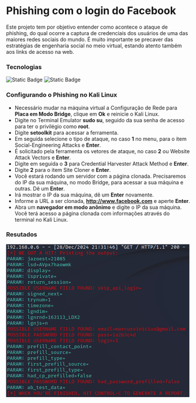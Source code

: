 # Phishing com o login do Facebook

Este projeto tem por objetivo entender como acontece o ataque de phishing, do qual ocorre a captura de credenciais dos usuários de uma das maiores redes sociais do mundo. É muito importante se precaver das estratégias de engenharia social no meio virtual, estando atento também aos links de acesso na web. 

### Tecnologias
![Static Badge](https://img.shields.io/badge/Kali%20Linux-black?style=flat&logo=Kali%20Linux&logoColor=white&logoSize=auto&link=https%3A%2F%2Fwww.kali.org%2F)
![Static Badge](https://img.shields.io/badge/Setoolkit-black?style=flat&logo=GNOME%20Terminal&logoColor=white&logoSize=auto&link=https%3A%2F%2Fwww.kali.org%2F)

### Configurando o Phishing no Kali Linux

- Necessário mudar na máquina virtual a Configuração de Rede para **Placa em Modo Bridge**, clique em **Ok** e reinicie o Kali Linux. 
- Digite no Terminal Emulator **sudo su**, seguido da sua senha de acesso para ter o privilégio como **root**.
- Digite **setoolkit** para acessar a ferramenta.
- Em seguida selecione o tipo de ataque, no caso **1** no menu, para o item Social-Engineering Attacks e **Enter**.
- É solicitado pela ferramenta os vetores de ataque, no caso **2** ou Website Attack Vectors e **Enter**.
- Digite em seguida o **3** para Credential Harvester Attack Method e **Enter**.
- Digite **2** para o item Site Cloner e **Enter**.
- Você estará rodando um servidor com a página clonada. Precisaremos do IP da sua máquina, no modo Bridge, para acessar a sua máquina e outras. Dê um **Enter**.
- Irá mostrar o IP da sua máquina, dê um **Enter** novamente.
- Informe a URL a ser clonada, **http://www.facebook.com** e aperte **Enter**.
- Abra um **navegador em modo anônimo** e digite o IP da sua máquina. Você terá acesso a página clonada com informações através do terminal no Kali Linux.

### Resutados

![Alt text](./phishing_facebook.png "Optional title")
